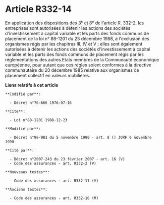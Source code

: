 # Article R332-14

En application des dispositions des 3° et 8° de l'article R. 332-2, les entreprises sont autorisées à détenir les actions des
sociétés d'investissement à capital variable et les parts des fonds communs de placement de la loi n° 88-1201 du 23 décembre
1988, à l'exclusion des organismes régis par les chapitres III, IV et V ; elles sont également autorisées à détenir les
actions des sociétés d'investissement à capital variable et les parts des fonds communs de placement régis par les
réglementations des autres Etats membres de la Communauté économique européenne, pour autant que ces règles soient conformes
à la directive communautaire du 20 décembre 1985 relative aux organismes de placement collectif en valeurs mobilières.

**Liens relatifs à cet article**

	**Codifié par**:

	  - Décret n°76-666 1976-07-16

	**Cite**:

	  - Loi n°88-1201 1988-12-23

	**Modifié par**:

	  - Décret n°90-981 du 5 novembre 1990 - art. 8 () JORF 6 novembre 1990

	**Cité par**:

	  - Décret n°2007-243 du 23 février 2007 - art. 16 (V)
	  - Code des assurances - art. R332-2 (V)

	**Nouveaux textes**:

	  - Code des assurances - art. R332-11 (V)

	**Anciens textes**:

	  - Code des assurances - art. R332-16 (M)
